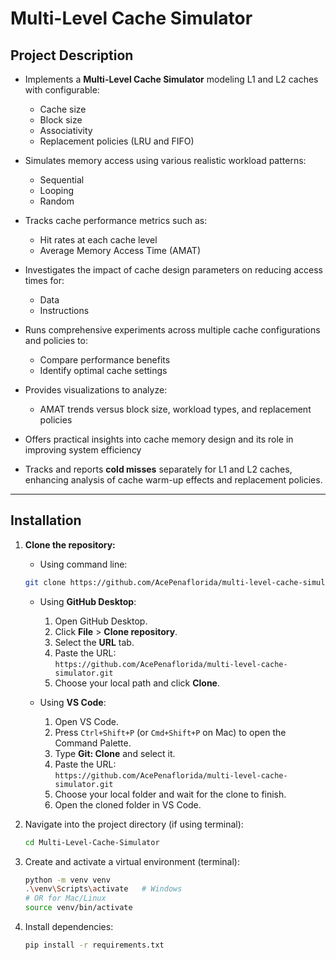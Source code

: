 # Multi-Level Cache Simulator

## Project Description

- Implements a **Multi-Level Cache Simulator** modeling L1 and L2 caches with configurable:
  - Cache size
  - Block size
  - Associativity
  - Replacement policies (LRU and FIFO)
  
- Simulates memory access using various realistic workload patterns:
  - Sequential
  - Looping
  - Random

- Tracks cache performance metrics such as:
  - Hit rates at each cache level
  - Average Memory Access Time (AMAT)

- Investigates the impact of cache design parameters on reducing access times for:
  - Data
  - Instructions

- Runs comprehensive experiments across multiple cache configurations and policies to:
  - Compare performance benefits
  - Identify optimal cache settings

- Provides visualizations to analyze:
  - AMAT trends versus block size, workload types, and replacement policies

- Offers practical insights into cache memory design and its role in improving system efficiency

- Tracks and reports **cold misses** separately for L1 and L2 caches, enhancing analysis of cache warm-up effects and replacement policies.

---
## Installation

1. **Clone the repository:**

   - Using command line:
    ```bash
    git clone https://github.com/AcePenaflorida/multi-level-cache-simulator.git
    ```

   - Using **GitHub Desktop**:
     1. Open GitHub Desktop.
     2. Click **File** > **Clone repository**.
     3. Select the **URL** tab.
     4. Paste the URL:  
        `https://github.com/AcePenaflorida/multi-level-cache-simulator.git`
     5. Choose your local path and click **Clone**.

   - Using **VS Code**:
     1. Open VS Code.
     2. Press `Ctrl+Shift+P` (or `Cmd+Shift+P` on Mac) to open the Command Palette.
     3. Type **Git: Clone** and select it.
     4. Paste the URL:  
        `https://github.com/AcePenaflorida/multi-level-cache-simulator.git`
     5. Choose your local folder and wait for the clone to finish.
     6. Open the cloned folder in VS Code.

2. Navigate into the project directory (if using terminal):
    ```bash
    cd Multi-Level-Cache-Simulator
    ```

3. Create and activate a virtual environment (terminal):
    ```bash
    python -m venv venv
    .\venv\Scripts\activate   # Windows
    # OR for Mac/Linux
    source venv/bin/activate
    ```

4. Install dependencies:
    ```bash
    pip install -r requirements.txt
    ``` 
